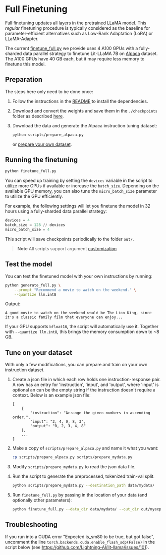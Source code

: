 # Full Finetuning

Full finetuning updates all layers in the pretrained LLaMA model. This *regular* finetuning procedure is typically considered as the baseline for parameter-efficient alternatives such as Low-Rank Adaptation (LoRA) or LLaMA-Adapter.

The current  [finetune_full.py](../scripts/finetune_full.py) we provide uses 4 A100 GPUs with a fully-sharded data parallel strategy to finetune Lit-LLaMA 7B on [Alpaca](https://github.com/tatsu-lab/stanford_alpaca) dataset. The A100 GPUs have 40 GB each, but it may require less memory to finetune this model.



## Preparation

The steps here only need to be done once:

1. Follow the instructions in the [README](README.md) to install the dependencies.

2. Download and convert the weights and save them in the `./checkpoints` folder as described [here](download_weights.md).

4. Download the data and generate the Alpaca instruction tuning dataset:

   ```bash
   python scripts/prepare_alpaca.py
   ```

   or [prepare your own dataset](#tune-on-your-own-dataset).

## Running the finetuning

```bash
python finetune_full.py
```


You can speed up training by setting the `devices` variable in the script to utilize more GPUs if available or increase the `batch_size`.
Depending on the available GPU memory, you can also tune the `micro_batch_size` parameter to utilize the GPU efficiently.

For example, the following settings will let you finetune the model in 32 hours using a fully-sharded data parallel strategy:
```python
devices = 4
batch_size = 128 // devices
micro_batch_size = 4
```

This script will save checkpoints periodically to the folder `out/`.

> **Note**
> All scripts support argument [customization](customize_paths.md)

## Test the model

You can test the finetuned model with your own instructions by running:

```bash
python generate_full.py \
    --prompt "Recommend a movie to watch on the weekend." \
    --quantize llm.int8
```
Output:
```
A good movie to watch on the weekend would be The Lion King, since it's a classic family film that everyone can enjoy...
```
If your GPU supports `bfloat16`, the script will automatically use it. Together with `--quantize llm.int8`, this brings the memory consumption down to ~8 GB.

## Tune on your dataset

With only a few modifications, you can prepare and train on your own instruction dataset.

1. Create a json file in which each row holds one instruction-response pair. 
   A row has an entry for 'instruction', 'input', and 'output', where 'input' is optional an can be 
   the empty string if the instruction doesn't require a context. Below is an example json file:

    ```
    [
        {
            "instruction": "Arrange the given numbers in ascending order.",
            "input": "2, 4, 0, 8, 3",
            "output": "0, 2, 3, 4, 8"
        },
        ...
    ]
    ```

2. Make a copy of `scripts/prepare_alpaca.py` and name it what you want:

    ```bash
    cp scripts/prepare_alpaca.py scripts/prepare_mydata.py
    ```

3. Modify `scripts/prepare_mydata.py` to read the json data file.
4. Run the script to generate the preprocessed, tokenized train-val split:

    ```bash
    python scripts/prepare_mydata.py --destination_path data/mydata/
    ```

5. Run `finetune_full.py` by passing in the location of your data (and optionally other parameters):
   
    ```bash
    python finetune_full.py --data_dir data/mydata/ --out_dir out/myexperiment
    ```


## Troubleshooting

If you run into a CUDA error "Expected is_sm80 to be true, but got false", uncomment the line
`torch.backends.cuda.enable_flash_sdp(False)` in the script below (see https://github.com/Lightning-AI/lit-llama/issues/101).
